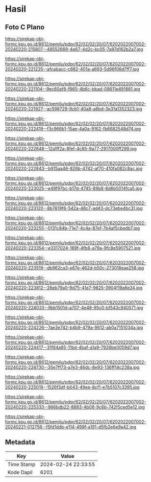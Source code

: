 # Hasil

## Foto C Plano

https://sirekap-obj-formc.kpu.go.id/8612/pemilu/pdpr/62/02/02/20/07/6202022007002-20240220-215807--48552669-4e67-4d2c-bc05-7a97d162b2a7.jpg

https://sirekap-obj-formc.kpu.go.id/8612/pemilu/pdpr/62/02/02/20/07/6202022007002-20240220-221235--afcabacc-c662-401a-a693-5d96f06d7ff7.jpg

https://sirekap-obj-formc.kpu.go.id/8612/pemilu/pdpr/62/02/02/20/07/6202022007002-20240220-221104--9ec60af8-f965-4b6c-bbad-08611e491861.jpg

https://sirekap-obj-formc.kpu.go.id/8612/pemilu/pdpr/62/02/02/20/07/6202022007002-20240220-221927--ac598729-9cb1-40a8-a6bd-3e31a1352323.jpg

https://sirekap-obj-formc.kpu.go.id/8612/pemilu/pdpr/62/02/02/20/07/6202022007002-20240220-222419--f3c966b1-15ae-4a0a-9162-fb6682548d74.jpg

https://sirekap-obj-formc.kpu.go.id/8612/pemilu/pdpr/62/02/02/20/07/6202022007002-20240220-222648--12a1ff2a-8fef-4c85-9a77-2917000ff299.jpg

https://sirekap-obj-formc.kpu.go.id/8612/pemilu/pdpr/62/02/02/20/07/6202022007002-20240220-222843--b915aa46-826b-4742-af70-410fa082c8ac.jpg

https://sirekap-obj-formc.kpu.go.id/8612/pemilu/pdpr/62/02/02/20/07/6202022007002-20240220-223025--e49f97bc-b17d-4745-89b8-8d6b5014fca5.jpg

https://sirekap-obj-formc.kpu.go.id/8612/pemilu/pdpr/62/02/02/20/07/6202022007002-20240220-223120--8b7619f6-542a-46c7-ad43-dc73ebe4bc31.jpg

https://sirekap-obj-formc.kpu.go.id/8612/pemilu/pdpr/62/02/02/20/07/6202022007002-20240220-223255--0131c84b-71e7-4c4a-87ef-7b4af5cbedb7.jpg

https://sirekap-obj-formc.kpu.go.id/8612/pemilu/pdpr/62/02/02/20/07/6202022007002-20240220-223354--e3317024-189f-4fb8-a79a-9fc8e5907521.jpg

https://sirekap-obj-formc.kpu.go.id/8612/pemilu/pdpr/62/02/02/20/07/6202022007002-20240220-223519--db962ca3-e67e-462d-b50c-273018eae258.jpg

https://sirekap-obj-formc.kpu.go.id/8612/pemilu/pdpr/62/02/02/20/07/6202022007002-20240220-223812--26eb79a0-9d75-41e7-9825-3904f19a6e24.jpg

https://sirekap-obj-formc.kpu.go.id/8612/pemilu/pdpr/62/02/02/20/07/6202022007002-20240220-224033--9bb1501d-a707-4e48-95c0-bf543c940571.jpg

https://sirekap-obj-formc.kpu.go.id/8612/pemilu/pdpr/62/02/02/20/07/6202022007002-20240220-224226--7ae3e742-b4b9-479a-9612-ab0a7151034a.jpg

https://sirekap-obj-formc.kpu.go.id/8612/pemilu/pdpr/62/02/02/20/07/6202022007002-20240220-224417--31f64a95-11bd-4baf-a1a9-7926be0059d7.jpg

https://sirekap-obj-formc.kpu.go.id/8612/pemilu/pdpr/62/02/02/20/07/6202022007002-20240220-224730--35e7ff73-a7e3-46dc-8e93-136ff14c238a.jpg

https://sirekap-obj-formc.kpu.go.id/8612/pemilu/pdpr/62/02/02/20/07/6202022007002-20240220-225019--1526f3df-b043-49ee-8cf1-e7b5107c3395.jpg

https://sirekap-obj-formc.kpu.go.id/8612/pemilu/pdpr/62/02/02/20/07/6202022007002-20240220-225333--966bdb22-8883-4b08-9c6b-742f5ced5e12.jpg

https://sirekap-obj-formc.kpu.go.id/8612/pemilu/pdpr/62/02/02/20/07/6202022007002-20240221-012756--f5fd1ddb-e114-499f-a191-d5fb2e6e9a42.jpg


## Metadata

| Key        | Value               |
| ---------- | ------------------- |
| Time Stamp | 2024-02-24 22:33:55 |
| Kode Dapil | 6201                |



